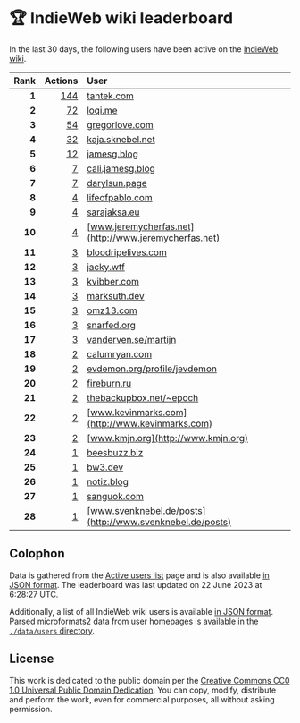 # 🏆 IndieWeb wiki leaderboard

In the last 30 days, the following users have been active on the [IndieWeb wiki](https://indieweb.org).

| Rank | Actions | User |
|-----:|--------:|:-----|
| **1** | [144](https://indieweb.org/Special:Contributions/Tantek.com) | [tantek.com](http://tantek.com) |
| **2** | [72](https://indieweb.org/Special:Contributions/Loqi.me) | [loqi.me](http://loqi.me) |
| **3** | [54](https://indieweb.org/Special:Contributions/Gregorlove.com) | [gregorlove.com](http://gregorlove.com) |
| **4** | [32](https://indieweb.org/Special:Contributions/Kaja.sknebel.net) | [kaja.sknebel.net](http://kaja.sknebel.net) |
| **5** | [12](https://indieweb.org/Special:Contributions/Jamesg.blog) | [jamesg.blog](http://jamesg.blog) |
| **6** | [7](https://indieweb.org/Special:Contributions/Cali.jamesg.blog) | [cali.jamesg.blog](http://cali.jamesg.blog) |
| **7** | [7](https://indieweb.org/Special:Contributions/Darylsun.page) | [darylsun.page](http://darylsun.page) |
| **8** | [4](https://indieweb.org/Special:Contributions/Lifeofpablo.com) | [lifeofpablo.com](http://lifeofpablo.com) |
| **9** | [4](https://indieweb.org/Special:Contributions/Sarajaksa.eu) | [sarajaksa.eu](http://sarajaksa.eu) |
| **10** | [4](https://indieweb.org/Special:Contributions/Www.jeremycherfas.net) | [www.jeremycherfas.net](http://www.jeremycherfas.net) |
| **11** | [3](https://indieweb.org/Special:Contributions/Bloodripelives.com) | [bloodripelives.com](http://bloodripelives.com) |
| **12** | [3](https://indieweb.org/Special:Contributions/Jacky.wtf) | [jacky.wtf](http://jacky.wtf) |
| **13** | [3](https://indieweb.org/Special:Contributions/Kvibber.com) | [kvibber.com](http://kvibber.com) |
| **14** | [3](https://indieweb.org/Special:Contributions/Marksuth.dev) | [marksuth.dev](http://marksuth.dev) |
| **15** | [3](https://indieweb.org/Special:Contributions/Omz13.com) | [omz13.com](http://omz13.com) |
| **16** | [3](https://indieweb.org/Special:Contributions/Snarfed.org) | [snarfed.org](http://snarfed.org) |
| **17** | [3](https://indieweb.org/Special:Contributions/Vanderven.se_martijn) | [vanderven.se/martijn](http://vanderven.se/martijn) |
| **18** | [2](https://indieweb.org/Special:Contributions/Calumryan.com) | [calumryan.com](http://calumryan.com) |
| **19** | [2](https://indieweb.org/Special:Contributions/Evdemon.org_profile_jevdemon) | [evdemon.org/profile/jevdemon](http://evdemon.org/profile/jevdemon) |
| **20** | [2](https://indieweb.org/Special:Contributions/Fireburn.ru) | [fireburn.ru](http://fireburn.ru) |
| **21** | [2](https://indieweb.org/Special:Contributions/Thebackupbox.net_~epoch) | [thebackupbox.net/~epoch](http://thebackupbox.net/~epoch) |
| **22** | [2](https://indieweb.org/Special:Contributions/Www.kevinmarks.com) | [www.kevinmarks.com](http://www.kevinmarks.com) |
| **23** | [2](https://indieweb.org/Special:Contributions/Www.kmjn.org) | [www.kmjn.org](http://www.kmjn.org) |
| **24** | [1](https://indieweb.org/Special:Contributions/Beesbuzz.biz) | [beesbuzz.biz](http://beesbuzz.biz) |
| **25** | [1](https://indieweb.org/Special:Contributions/Bw3.dev) | [bw3.dev](http://bw3.dev) |
| **26** | [1](https://indieweb.org/Special:Contributions/Notiz.blog) | [notiz.blog](http://notiz.blog) |
| **27** | [1](https://indieweb.org/Special:Contributions/Sanguok.com) | [sanguok.com](http://sanguok.com) |
| **28** | [1](https://indieweb.org/Special:Contributions/Www.svenknebel.de_posts) | [www.svenknebel.de/posts](http://www.svenknebel.de/posts) |


## Colophon

Data is gathered from the [Active users list](https://indieweb.org/Special:ActiveUsers) page and is also available [in JSON format](https://github.com/jgarber623/indieweb-wiki-leaderboard/blob/main/data/leaderboard.json). The leaderboard was last updated on 22 June 2023 at 6:28:27 UTC.

Additionally, a list of all IndieWeb wiki users is available [in JSON format](https://github.com/jgarber623/indieweb-wiki-leaderboard/blob/main/data/users.json). Parsed microformats2 data from user homepages is available in [the `./data/users` directory](https://github.com/jgarber623/indieweb-wiki-leaderboard/blob/main/data/users).

## License

This work is dedicated to the public domain per the [Creative Commons CC0 1.0 Universal Public Domain Dedication](https://creativecommons.org/publicdomain/zero/1.0/). You can copy, modify, distribute and perform the work, even for commercial purposes, all without asking permission.
